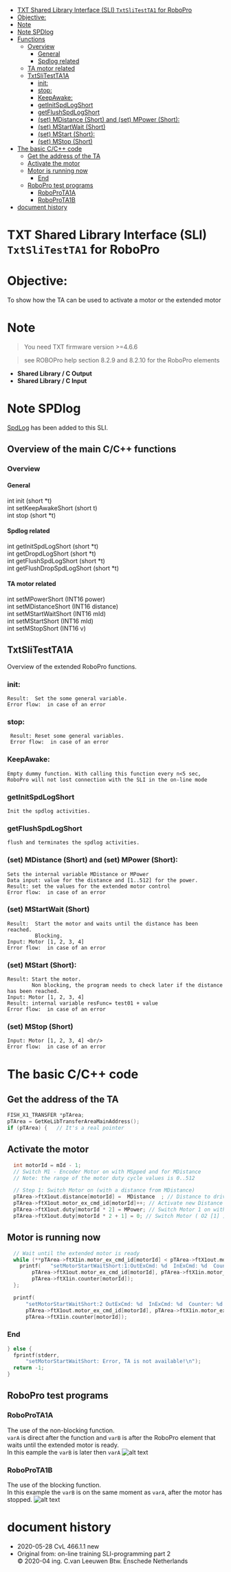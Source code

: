 <!-- TOC depthFrom:1 depthTo:6 withLinks:1 updateOnSave:1 orderedList:0 -->

- [TXT Shared Library Interface (SLI) `TxtSliTestTA1` for RoboPro](#txt-shared-library-interface-sli-txtslitestta1-for-robopro)
- [Objective:](#objective)
- [Note](#note)
- [Note SPDlog](#note-spdlog)
- [Functions](#functions)
	- [Overview](#overview)
		- [General](#general)
		- [Spdlog related](#spdlog-related)
	- [TA motor related](#ta-motor-related)
	- [TxtSliTestTA1A](#txtslitestta1a)
		- [init:](#init)
		- [stop:](#stop)
		- [KeepAwake:](#keepawake)
		- [getInitSpdLogShort](#getinitspdlogshort)
		- [getFlushSpdLogShort](#getflushspdlogshort)
		- [(set) MDistance (Short) and   (set) MPower (Short):](#set-mdistance-short-and-set-mpower-short)
		- [(set) MStartWait (Short)](#set-mstartwait-short)
		- [(set) MStart (Short):](#set-mstart-short)
		- [(set) MStop (Short)](#set-mstop-short)
- [The basic C/C++ code](#the-basic-cc-code)
	- [Get the address of the TA](#get-the-address-of-the-ta)
	- [Activate the motor](#activate-the-motor)
	- [Motor is running now](#motor-is-running-now)
		- [End](#end)
	- [RoboPro test programs](#robopro-test-programs)
		- [RoboProTA1A](#roboprota1a)
		- [RoboProTA1B](#roboprota1b)
- [document history](#document-history)

<!-- /TOC -->
# TXT Shared Library Interface (SLI) `TxtSliTestTA1` for RoboPro

# Objective:
To show how the TA can be used to activate a motor or the extended motor

# Note 

> You need TXT firmware version >=4.6.6

> see ROBOPro help  section 8.2.9 and 8.2.10 for the RoboPro  elements
- **Shared Library / C Output**
- **Shared Library / C Input**

# Note SPDlog
[SpdLog](https://github.com/gabime/spdlog/blob/v1.x/README.md) has been added to this SLI.

## Overview of the main C/C++ functions
### Overview
#### General
int init (short *t)   
int setKeepAwakeShort (short t)    
int stop (short *t)

#### Spdlog related
int getInitSpdLogShort (short *t)  
int getDropdLogShort (short *t)  
int getFlushSpdLogShort (short *t)   
int getFlushDropSpdLogShort (short *t)

#### TA motor related   
int setMPowerShort (INT16 power)   
int setMDistanceShort (INT16 distance)   
int setMStartWaitShort (INT16 mId)   
int setMStartShort (INT16 mId)  
int setMStopShort (INT16 v)

## TxtSliTestTA1A  						
Overview of the extended RoboPro functions.
	 									
### init:

    Result:  Set the some general variable.
    Error flow:  in case of an error
    
### stop:

     Result: Reset some general variables.
     Error flow:  in case of an error
     
### KeepAwake:

    Empty dummy function. With calling this function every n<5 sec, RoboPro will not lost connection with the SLI in the on-line mode
    
### getInitSpdLogShort

    Init the spdlog activities.
    
### getFlushSpdLogShort

    flush and terminates the spdlog activities.
      
### (set) MDistance (Short) and   (set) MPower (Short):
    Sets the internal variable MDistance or MPower
    Data input: value for the distance and [1..512] for the power.
    Result: set the values for the extended motor control
    Error flow:  in case of an error
    
### (set) MStartWait (Short)

    Result:  Start the motor and waits until the distance has been reached.  
             Blocking.
    Input: Motor [1, 2, 3, 4]
    Error flow:  in case of an error
    
###  (set) MStart (Short):

    Result: Start the motor.
            Non blocking, the program needs to check later if the distance has been reached.
    Input: Motor [1, 2, 3, 4]
    Result: internal variable resFunc= test01 + value
    Error flow:  in case of an error
    
### (set) MStop (Short)

    Input: Motor [1, 2, 3, 4] <br/>
    Error flow:  in case of an error
    
# The basic C/C++ code

## Get the address of the TA

```C
FISH_X1_TRANSFER *pTArea;
pTArea = GetKeLibTransferAreaMainAddress();
if (pTArea) {   // It's a real pointer  
```
## Activate the motor

```C
  int motorId = mId - 1;  
  // Switch M1 - Encoder Motor on with MSpped and for MDistance  
  // Note: the range of the motor duty cycle values is 0..512  

  // Step 1: Switch Motor on (with a distance from MDistance)  
  pTArea->ftX1out.distance[motorId] =  MDistance  ; // Distance to drive motorId  
  pTArea->ftX1out.motor_ex_cmd_id[motorId]++; // Activate new Distance Value for motorId [0]  
  pTArea->ftX1out.duty[motorId * 2] = MPower; // Switch Motor 1 on with PWM Value MSpeed (= max speed)
  pTArea->ftX1out.duty[motorId * 2 + 1] = 0; // Switch Motor ( O2 [1] ) with minus
  ```
## Motor is running now

```C
  // Wait until the extended motor is ready
  while (**pTArea->ftX1in.motor_ex_cmd_id[motorId] < pTArea->ftX1out.motor_ex_cmd_id[motorId]**) {  
    printf(   "setMotorStartWaitShort:1:OutExCmd: %d  InExCmd: %d  Counter: %d  \n",  
        pTArea->ftX1out.motor_ex_cmd_id[motorId], pTArea->ftX1in.motor_ex_cmd_id[motorId],  
        pTArea->ftX1in.counter[motorId]);  
  };

  printf(
      "setMotorStartWaitShort:2 OutExCmd: %d  InExCmd: %d  Counter: %d  \n",
      pTArea->ftX1out.motor_ex_cmd_id[motorId], pTArea->ftX1in.motor_ex_cmd_id[motorId],
      pTArea->ftX1in.counter[motorId]);
```

### End

```c
} else {
  fprintf(stderr,
      "setMotorStartWaitShort: Error, TA is not available!\n");
  return -1;
}

```


## RoboPro test programs
### RoboProTA1A
The use of the non-blocking function.  
`varA`  is direct after the function and `varB` is after the RoboPro element that waits until the extended motor is ready.  
In this eample the `varB` is later then `varA`
![alt text](./support/docs/RoboProTA1A.PNG)
### RoboProTA1B
The use of the blocking function.  
In this example the `varB` is on the same moment as `varA`, after the motor has stopped.
![alt text](./support/docs/RoboProTA1B.PNG)


# document history 
- 2020-05-28 CvL 466.1.1 new<br/>
- Original from: on-line training SLI-programming part 2<br/>
  © 2020-04 ing. C.van Leeuwen Btw. Enschede Netherlands
